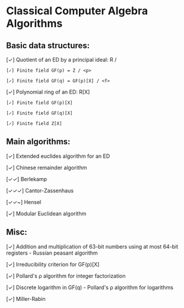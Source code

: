 # Classical Computer Algebra Algorithms

## Basic data structures:

[✓] Quotient of an ED by a principal ideal: R / <a>
  
    [✓] Finite field GF(p) = Z / <p> 

    [✓] Finite field GF(q) = GF(p)[X] / <f>

[✓] Polynomial ring of an ED: R[X]

    [✓] Finite field GF(p)[X]

    [✓] Finite field GF(q)[X]

    [✓] Finite field Z[X]

## Main algorithms:

[✓] Extended euclides algorithm for an ED

[✓] Chinese remainder algorithm

[✓✓] Berlekamp 

[✓✓✓] Cantor-Zassenhaus

[✓✓~] Hensel

[✓] Modular Euclidean algorithm

## Misc:

[✓] Addition and multiplication of 63-bit numbers using at most 64-bit registers - Russian peasant algorithm

[✓] Irreducibility criterion for GF(p)[X]

[✓] Pollard's ρ algorithm for integer factorization

[✓] Discrete logarithm in GF(q) - Pollard's ρ algorithm for logarithms

[✓] Miller-Rabin